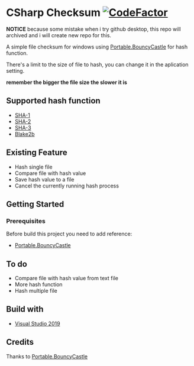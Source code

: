 # CSharp Checksum [![CodeFactor](https://www.codefactor.io/repository/github/shiroechi/csharp-checksum/badge)](https://www.codefactor.io/repository/github/shiroechi/csharp-checksum)

**NOTICE**
because some mistake when i try github desktop, this repo will archived and i will create new repo for this.

A simple file checksum for windows using [Portable.BouncyCastle](https://github.com/onovotny/bc-csharp) for hash function.

There's a limit to the size of file to hash, you can change it in the aplication setting.

**remember the bigger the file size the slower it is**

## Supported hash function
* [SHA-1](https://en.wikipedia.org/wiki/SHA-1)
* [SHA-2](https://en.wikipedia.org/wiki/SHA-2)
* [SHA-3](https://en.wikipedia.org/wiki/SHA-3)
* [Blake2b](https://en.wikipedia.org/wiki/BLAKE_(hash_function))

## Existing Feature
* Hash single file
* Compare file with hash value
* Save hash value to a file
* Cancel the currently running hash process

## Getting Started

### Prerequisites
Before build this project you need to add reference:
* [Portable.BouncyCastle](https://www.nuget.org/packages/Portable.BouncyCastle/)

## To do
* Compare file with hash value from text file
* More hash function
* Hash multiple file

## Build with
* [Visual Studio 2019](https://visualstudio.microsoft.com/downloads/)

## Credits
Thanks to [Portable.BouncyCastle](https://github.com/onovotny/bc-csharp)

